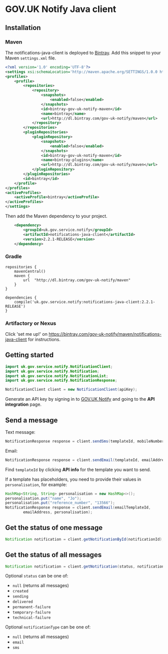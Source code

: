 # GOV.UK Notify Java client

## Installation

### Maven

The notifications-java-client is deployed to [Bintray](https://bintray.com/gov-uk-notify/maven/notifications-java-client). Add this snippet to your Maven `settings.xml` file.
```xml
<?xml version='1.0' encoding='UTF-8'?>
<settings xsi:schemaLocation='http://maven.apache.org/SETTINGS/1.0.0 http://maven.apache.org/xsd/settings-1.0.0.xsd' xmlns='http://maven.apache.org/SETTINGS/1.0.0' xmlns:xsi='http://www.w3.org/2001/XMLSchema-instance'>
<profiles>
	<profile>
		<repositories>
			<repository>
				<snapshots>
					<enabled>false</enabled>
				</snapshots>
				<id>bintray-gov-uk-notify-maven</id>
				<name>bintray</name>
				<url>http://dl.bintray.com/gov-uk-notify/maven</url>
			</repository>
		</repositories>
		<pluginRepositories>
			<pluginRepository>
				<snapshots>
					<enabled>false</enabled>
				</snapshots>
				<id>bintray-gov-uk-notify-maven</id>
				<name>bintray-plugins</name>
				<url>http://dl.bintray.com/gov-uk-notify/maven</url>
			</pluginRepository>
		</pluginRepositories>
		<id>bintray</id>
	</profile>
</profiles>
<activeProfiles>
	<activeProfile>bintray</activeProfile>
</activeProfiles>
</settings>
```
Then add the Maven dependency to your project.
```xml
    <dependency>
        <groupId>uk.gov.service.notify</groupId>
        <artifactId>notifications-java-client</artifactId>
        <version>2.2.1-RELEASE</version>
    </dependency>

```

### Gradle
```
repositories {
    mavenCentral()
    maven {
        url  "http://dl.bintray.com/gov-uk-notify/maven"
    }
}

dependencies {
    compile('uk.gov.service.notify:notifications-java-client:2.2.1-RELEASE')
}
```

### Artifactory or Nexus

Click 'set me up!' on https://bintray.com/gov-uk-notify/maven/notifications-java-client for instructions.

## Getting started


```java
import uk.gov.service.notify.NotificationClient;
import uk.gov.service.notify.Notification;
import uk.gov.service.notify.NotificationList;
import uk.gov.service.notify.NotificationResponse;

NotificationClient client = new NotificationClient(apiKey);
```

Generate an API key by signing in to
[GOV.UK Notify](https://www.notifications.service.gov.uk) and going to
the **API integration** page.

## Send a message

Text message:

```java
NotificationResponse response = client.sendSms(templateId, mobileNumber);
```

Email:

```java
NotificationResponse response = client.sendEmail(templateId, emailAddress);
```

Find `templateId` by clicking **API info** for the template you want to send.

If a template has placeholders, you need to provide their values in `personalisation`, for example:

```java
HashMap<String, String> personalisation = new HashMap<>();
personalisation.put("name", "Jo");
personalisation.put("reference_number", "13566");
NotificationResponse response = client.sendEmail(emailTemplateId,
        emailAddress, personalisation);
```

## Get the status of one message

```java
Notification notification = client.getNotificationById(notificationId);
```
 
## Get the status of all messages

```java
Notification notification = client.getNotification(status, notificationType);
```

Optional `status` can be one of:

* `null` (returns all messages)
* `created`
* `sending`
* `delivered`
* `permanent-failure`
* `temporary-failure`
* `technical-failure`

Optional `notificationType` can be one of:

* `null` (returns all messages)
* `email`
* `sms`



